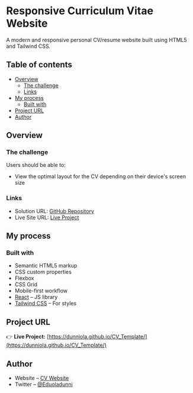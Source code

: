 # Responsive Curriculum Vitae Website

A modern and responsive personal CV/resume website built using HTML5 and Tailwind CSS.

## Table of contents

- [Overview](#overview)
  - [The challenge](#the-challenge)
  - [Links](#links)
- [My process](#my-process)
  - [Built with](#built-with)
- [Project URL](#project-url)
- [Author](#author)

## Overview

### The challenge

Users should be able to:

- View the optimal layout for the CV depending on their device's screen size

### Links

- Solution URL: [GitHub Repository](https://github.com/Dunniola/CV_Template.git)
- Live Site URL: [Live Project](https://dunniola.github.io/CV_Template/)

## My process

### Built with

- Semantic HTML5 markup
- CSS custom properties
- Flexbox
- CSS Grid
- Mobile-first workflow
- [React](https://reactjs.org/) – JS library
- [Tailwind CSS](https://tailwindcss.com/) – For styles

## Project URL

👉 **Live Project:** [https://dunniola.github.io/CV_Template/](https://dunniola.github.io/CV_Template/)

## Author

- Website – [CV Website](https://dunniola.github.io/CV_Template/)
- Twitter – [@Eduoladunni](https://www.twitter.com/Eduoladunni)
